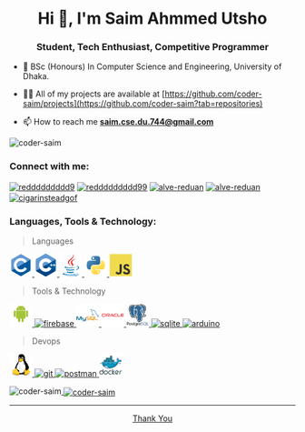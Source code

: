 <h1 align="center">Hi 👋, I'm Saim Ahmmed Utsho</h1>
<h3 align="center">Student, Tech Enthusiast, Competitive Programmer</h3>

- 📖 BSc (Honours) In Computer Science and Engineering, University of Dhaka.

- 👨‍💻 All of my projects are available at [https://github.com/coder-saim/projects](https://github.com/coder-saim?tab=repositories)

- 📫 How to reach me **saim.cse.du.744@gmail.com**


<p align="left"> <img src="https://komarev.com/ghpvc/?username=coder-saim&label=Profile%20views&color=0e75b6&style=flat" alt="coder-saim" /> </p>


<h3 align="left">Connect with me:</h3>
<p align="left">
<a href="https://www.facebook.com/Saim.CSE.DU" target="blank"><img align="center" src="https://raw.githubusercontent.com/rahuldkjain/github-profile-readme-generator/master/src/images/icons/Social/facebook.svg" alt="reddddddddd9" height="30" width="40" /></a>
<a href="https://twitter.com/SaimAhmmed" target="blank"><img align="center" src="https://raw.githubusercontent.com/rahuldkjain/github-profile-readme-generator/master/src/images/icons/Social/twitter.svg" alt="reddddddddd99" height="30" width="40" /></a>
<a href="https://www.linkedin.com/in/saim-ahmmed-utsho-a934a31b3/" target="blank"><img align="center" src="https://raw.githubusercontent.com/rahuldkjain/github-profile-readme-generator/master/src/images/icons/Social/linked-in-alt.svg" alt="alve-reduan" height="30" width="40" /></a>
<a href="https://stackoverflow.com/users/16784161/coder-saim" target="blank"><img align="center" src="https://raw.githubusercontent.com/rahuldkjain/github-profile-readme-generator/master/src/images/icons/Social/stack-overflow.svg" alt="alve-reduan" height="30" width="40" /></a>
<a href="https://codeforces.com/profile/coder_saim" target="blank"><img align="center" src="https://raw.githubusercontent.com/rahuldkjain/github-profile-readme-generator/master/src/images/icons/Social/codeforces.svg" alt="cigarinsteadgof" height="30" width="40" /></a>
</p>

<h3 align="left">Languages, Tools & Technology:</h3>
<p align="left">

> Languages

<a href="https://www.cprogramming.com/" target="_blank" rel="noreferrer"> <img src="https://raw.githubusercontent.com/devicons/devicon/master/icons/c/c-original.svg" alt="c" width="40" height="40"/> </a>
<a href="https://www.w3schools.com/cpp/" target="_blank" rel="noreferrer"> <img src="https://raw.githubusercontent.com/devicons/devicon/master/icons/cplusplus/cplusplus-original.svg" alt="cplusplus" width="40" height="40"/> </a>
<a href="https://www.java.com" target="_blank" rel="noreferrer"> <img src="https://raw.githubusercontent.com/devicons/devicon/master/icons/java/java-original.svg" alt="java" width="40" height="40"/> </a>
<a href="https://www.python.org" target="_blank" rel="noreferrer"> <img src="https://raw.githubusercontent.com/devicons/devicon/master/icons/python/python-original.svg" alt="python" width="40" height="40"/> </a>
<a href="https://developer.mozilla.org/en-US/docs/Web/JavaScript" target="_blank" rel="noreferrer"> <img src="https://raw.githubusercontent.com/devicons/devicon/master/icons/javascript/javascript-original.svg" alt="javascript" width="40" height="40"/> </a>



> Tools & Technology

<p align="left"> 
<a href="https://developer.android.com" target="_blank" rel="noreferrer"> <img src="https://raw.githubusercontent.com/devicons/devicon/master/icons/android/android-original-wordmark.svg" alt="android" width="40" height="40"/> </a> 
<a href="https://firebase.google.com/" target="_blank" rel="noreferrer"> <img src="https://www.vectorlogo.zone/logos/firebase/firebase-icon.svg" alt="firebase" width="40" height="40"/> </a> 
<a href="https://www.mysql.com/" target="_blank" rel="noreferrer"> <img src="https://raw.githubusercontent.com/devicons/devicon/master/icons/mysql/mysql-original-wordmark.svg" alt="mysql" width="40" height="40"/> </a> 
<a href="https://www.oracle.com/" target="_blank" rel="noreferrer"> <img src="https://raw.githubusercontent.com/devicons/devicon/master/icons/oracle/oracle-original.svg" alt="oracle" width="40" height="40"/> </a> 
<a href="https://www.postgresql.org" target="_blank" rel="noreferrer"> <img src="https://raw.githubusercontent.com/devicons/devicon/master/icons/postgresql/postgresql-original-wordmark.svg" alt="postgresql" width="40" height="40"/> </a> 
<a href="https://www.sqlite.org/" target="_blank" rel="noreferrer"> <img src="https://www.vectorlogo.zone/logos/sqlite/sqlite-icon.svg" alt="sqlite" width="40" height="40"/> </a> 
<a href="https://www.arduino.cc/" target="_blank" rel="noreferrer"> <img src="https://cdn.worldvectorlogo.com/logos/arduino-1.svg" alt="arduino" width="40" height="40"/> </a>
</p>




> Devops

<a href="https://www.linux.org/" target="_blank" rel="noreferrer"> <img src="https://raw.githubusercontent.com/devicons/devicon/master/icons/linux/linux-original.svg" alt="linux" width="40" height="40"/>
<a href="https://git-scm.com/" target="_blank" rel="noreferrer"> <img src="https://www.vectorlogo.zone/logos/git-scm/git-scm-icon.svg" alt="git" width="40" height="40"/>
<a href="https://postman.com" target="_blank" rel="noreferrer"> <img src="https://www.vectorlogo.zone/logos/getpostman/getpostman-icon.svg" alt="postman" width="40" height="40"/> </a> 
<a href="https://www.docker.com/" target="_blank" rel="noreferrer"> <img src="https://raw.githubusercontent.com/devicons/devicon/master/icons/docker/docker-original-wordmark.svg" alt="docker" width="40" height="40"/>


</p>

<p><img align="left" src="https://github-readme-stats.vercel.app/api/top-langs?username=coder-saim&show_icons=true&locale=en&layout=compact" alt="coder-saim" /></p>

<p>&nbsp;<img align="center" src="https://github-readme-stats.vercel.app/api?username=coder-saim&show_icons=true&locale=en&include_all_commits=true" alt="coder-saim"/>
</p>

<hr>
<p align="center">
 Thank You 
</p>

